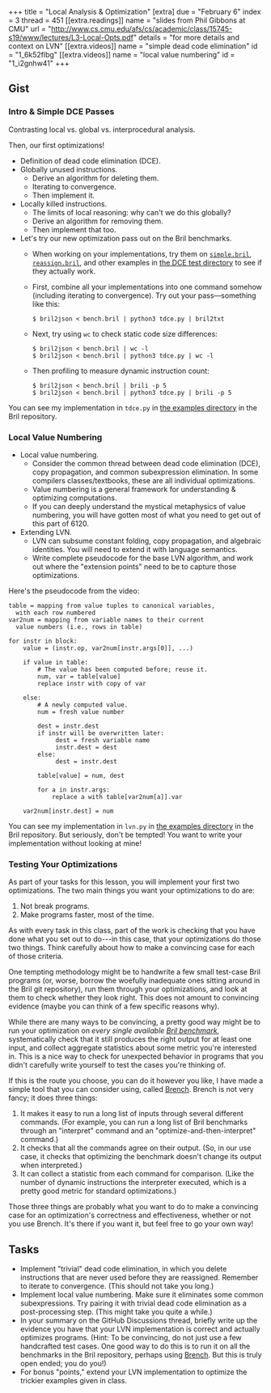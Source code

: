 +++
title = "Local Analysis & Optimization"
[extra]
due = "February 6"
index = 3
thread = 451
[[extra.readings]]
name = "slides from Phil Gibbons at CMU"
url = "http://www.cs.cmu.edu/afs/cs/academic/class/15745-s19/www/lectures/L3-Local-Opts.pdf"
details = "for more details and context on LVN"
[[extra.videos]]
name = "simple dead code elimination"
id = "1_6k52flbg"
[[extra.videos]]
name = "local value numbering"
id = "1_i2gnhw41"
+++
## Gist

### Intro & Simple DCE Passes

Contrasting local vs. global vs. interprocedural analysis.

Then, our first optimizations!

* Definition of dead code elimination (DCE).
* Globally unused instructions.
  * Derive an algorithm for deleting them.
  * Iterating to convergence.
  * Then implement it.
* Locally killed instructions.
  * The limits of local reasoning: why can't we do this globally?
  * Derive an algorithm for removing them.
  * Then implement that too.
* Let's try our new optimization pass out on the Bril benchmarks.
  * When working on your implementations, try them on [`simple.bril`](https://github.com/sampsyo/bril/blob/main/examples/test/tdce/simple.bril), [`reassign.bril`](https://github.com/sampsyo/bril/blob/main/examples/test/tdce/reassign.bril), and other examples in [the DCE test directory](https://github.com/sampsyo/bril/tree/main/examples/test/tdce) to see if they actually work.
  * First, combine all your implementations into one command somehow (including iterating to convergence). Try out your pass—something like this:

        $ bril2json < bench.bril | python3 tdce.py | bril2txt

  * Next, try using `wc` to check static code size differences:

        $ bril2json < bench.bril | wc -l
        $ bril2json < bench.bril | python3 tdce.py | wc -l

  * Then profiling to measure dynamic instruction count:

        $ bril2json < bench.bril | brili -p 5
        $ bril2json < bench.bril | python3 tdce.py | brili -p 5

You can see my implementation in `tdce.py` in [the examples directory][ex] in the Bril repository.

### Local Value Numbering

* Local value numbering.
  * Consider the common thread between dead code elimination (DCE), copy propagation, and common subexpression elimination. In some compilers classes/textbooks, these are all individual optimizations.
  * Value numbering is a general framework for understanding & optimizing computations.
  * If you can deeply understand the mystical metaphysics of value numbering, you will have gotten most of what you need to get out of this part of 6120.
* Extending LVN.
  * LVN can subsume constant folding, copy propagation, and algebraic identities. You will need to extend it with language semantics.
  * Write complete pseudocode for the base LVN algorithm, and work out where the "extension points" need to be to capture those optimizations.

Here's the pseudocode from the video:

    table = mapping from value tuples to canonical variables,
      with each row numbered
    var2num = mapping from variable names to their current
      value numbers (i.e., rows in table)

    for instr in block:
        value = (instr.op, var2num[instr.args[0]], ...)

        if value in table:
            # The value has been computed before; reuse it.
            num, var = table[value]
            replace instr with copy of var

        else:
            # A newly computed value.
            num = fresh value number

            dest = instr.dest
            if instr will be overwritten later:
                 dest = fresh variable name
                 instr.dest = dest
            else:
                 dest = instr.dest

            table[value] = num, dest

            for a in instr.args:
                replace a with table[var2num[a]].var

        var2num[instr.dest] = num

You can see my implementation in `lvn.py` in [the examples directory][ex] in the Bril repository. But seriously, don't be tempted! You want to write your implementation without looking at mine!

[ex]: https://github.com/sampsyo/bril/tree/main/examples

### Testing Your Optimizations

As part of your tasks for this lesson, you will implement your first two optimizations.
The two main things you want your optimizations to do are:

1. Not break programs.
2. Make programs faster, most of the time.

As with every task in this class, part of the work is checking that you have done what you set out to do---in this case, that your optimizations do those two things.
Think carefully about how to make a convincing case for each of those criteria.

One tempting methodology might be to handwrite a few small test-case Bril programs (or, worse, borrow the woefully inadequate ones sitting around in the Bril git repository), run them through your optimizations, and look at them to check whether they look right.
This does not amount to convincing evidence (maybe you can think of a few specific reasons why).

While there are many ways to be convincing, a pretty good way might be to run your optimization on *every single available [Bril benchmark][bench]*,
systematically check that it still produces the right output for at least one input,
and collect aggregate statistics about some metric you're interested in.
This is a nice way to check for unexpected behavior in programs that you didn't carefully write yourself to test the cases you're thinking of.

If this is the route you choose, you can do it however you like, I have made a simple tool that you can consider using, called [Brench][].
Brench is not very fancy; it does three things:

1. It makes it easy to run a long list of inputs through several different commands. (For example, you can run a long list of Bril benchmarks through an "interpret" command and an "optimize-and-then-interpret" command.)
2. It checks that all the commands agree on their output. (So, in our use case, it checks that optimizing the benchmark doesn't change its output when interpreted.)
3. It can collect a statistic from each command for comparison. (Like the number of dynamic instructions the interpreter executed, which is a pretty good metric for standard optimizations.)

Those three things are probably what you want to do to make a convincing case for an optimization's correctness and effectiveness, whether or not you use Brench. It's there if you want it, but feel free to go your own way!

[bench]: https://capra.cs.cornell.edu/bril/tools/bench.html


## Tasks

* Implement "trivial" dead code elimination, in which you delete instructions that are never used before they are reassigned. Remember to iterate to convergence. (This should not take you long.)
* Implement local value numbering. Make sure it eliminates some common subexpressions. Try pairing it with trivial dead code elimination as a post-processing step. (This might take you quite a while.)
* In your summary on the GitHub Discussions thread, briefly write up the evidence you have that your LVN implementation is correct and actually optimizes programs. (Hint: To be convincing, do not just use a few handcrafted test cases. One good way to do this is to run it on all the benchmarks in the Bril repository, perhaps using [Brench][]. But this is truly open ended; you do you!)
* For bonus "points," extend your LVN implementation to optimize the trickier examples given in class.

[brench]: https://capra.cs.cornell.edu/bril/tools/brench.html
